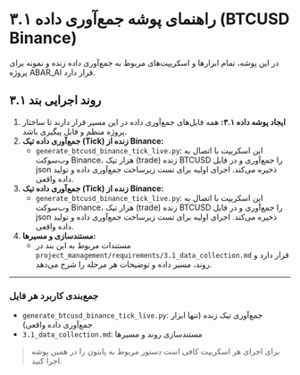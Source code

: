 # راهنمای پوشه جمع‌آوری داده ۳.۱ (BTCUSD Binance)

در این پوشه، تمام ابزارها و اسکریپت‌های مربوط به جمع‌آوری داده زنده و نمونه برای پروژه ABAR_AI قرار دارد.

## روند اجرایی بند ۳.۱
1. **ایجاد پوشه داده ۳.۱:**  همه فایل‌های جمع‌آوری داده در این مسیر قرار دارند تا ساختار پروژه منظم و قابل پیگیری باشد.
2. **جمع‌آوری داده تیک (Tick) زنده از Binance:**  
   - `generate_btcusd_binance_tick_live.py`: این اسکریپت با اتصال به وب‌سوکت Binance، هزار تیک (trade) زنده BTCUSD را جمع‌آوری و در فایل json ذخیره می‌کند. اجرای اولیه برای تست زیرساخت جمع‌آوری داده و تولید داده واقعی.
3. **جمع‌آوری داده تیک (Tick) زنده از Binance:**  
   - `generate_btcusd_binance_tick_live.py`: این اسکریپت با اتصال به وب‌سوکت Binance، هزار تیک (trade) زنده BTCUSD را جمع‌آوری و در فایل json ذخیره می‌کند. اجرای اولیه برای تست زیرساخت جمع‌آوری داده و تولید داده واقعی.
5. **مستندسازی و مسیرها:**  
   - مستندات مربوط به این بند در `project_management/requirements/3.1_data_collection.md` قرار دارد و روند، مسیر داده و توضیحات هر مرحله را شرح می‌دهد.

---

### جمع‌بندی کاربرد هر فایل
- `generate_btcusd_binance_tick_live.py`: جمع‌آوری تیک زنده (تنها ابزار جمع‌آوری داده واقعی)
- `3.1_data_collection.md`: مستندسازی روند و مسیرها

> برای اجرای هر اسکریپت کافی است دستور مربوط به پایتون را در همین پوشه اجرا کنید.
